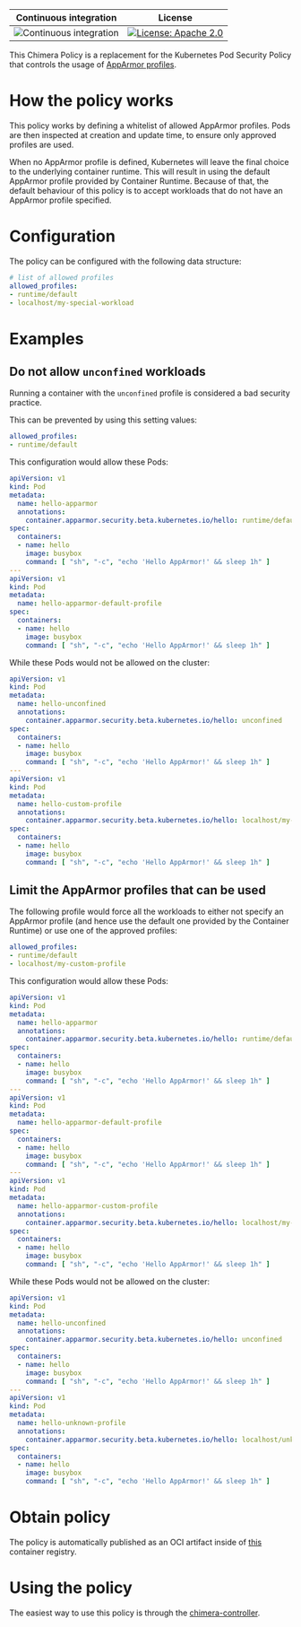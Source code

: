 Continuous integration | License
 -----------------------|--------
![Continuous integration](https://github.com/chimera-kube/psp-apparmor/workflows/Continuous%20integration/badge.svg) | [![License: Apache 2.0](https://img.shields.io/badge/License-Apache2.0-brightgreen.svg)](https://opensource.org/licenses/Apache-2.0)


This Chimera Policy is a replacement for the Kubernetes Pod Security Policy
that controls the usage of [AppArmor profiles](https://kubernetes.io/docs/tutorials/clusters/apparmor/).

# How the policy works

This policy works by defining a whitelist of allowed AppArmor profiles. Pods
are then inspected at creation and update time, to ensure only approved
profiles are used.

When no AppArmor profile is defined, Kubernetes will leave the final choice to
the underlying container runtime. This will result in using the default
AppArmor profile provided by Container Runtime. Because of that, the default
behaviour of this policy is to accept workloads that do not have an AppArmor
profile specified.

# Configuration

The policy can be configured with the following data structure:

```yml
# list of allowed profiles
allowed_profiles:
- runtime/default
- localhost/my-special-workload
```

# Examples

## Do not allow `unconfined` workloads

Running a container with the `unconfined` profile is considered a bad
security practice.

This can be prevented by using this setting values:

```yaml
allowed_profiles:
- runtime/default
```

This configuration would allow these Pods:

```yaml
apiVersion: v1
kind: Pod
metadata:
  name: hello-apparmor
  annotations:
    container.apparmor.security.beta.kubernetes.io/hello: runtime/default
spec:
  containers:
  - name: hello
    image: busybox
    command: [ "sh", "-c", "echo 'Hello AppArmor!' && sleep 1h" ]
---
apiVersion: v1
kind: Pod
metadata:
  name: hello-apparmor-default-profile
spec:
  containers:
  - name: hello
    image: busybox
    command: [ "sh", "-c", "echo 'Hello AppArmor!' && sleep 1h" ]
```

While these Pods would not be allowed on the cluster:

```yaml
apiVersion: v1
kind: Pod
metadata:
  name: hello-unconfined
  annotations:
    container.apparmor.security.beta.kubernetes.io/hello: unconfined
spec:
  containers:
  - name: hello
    image: busybox
    command: [ "sh", "-c", "echo 'Hello AppArmor!' && sleep 1h" ]
---
apiVersion: v1
kind: Pod
metadata:
  name: hello-custom-profile
  annotations:
    container.apparmor.security.beta.kubernetes.io/hello: localhost/my-custom-profile
spec:
  containers:
  - name: hello
    image: busybox
    command: [ "sh", "-c", "echo 'Hello AppArmor!' && sleep 1h" ]
```

## Limit the AppArmor profiles that can be used

The following profile would force all the workloads to either not specify
an AppArmor profile (and hence use the default one provided by the Container
Runtime) or use one of the approved profiles:

```yaml
allowed_profiles:
- runtime/default
- localhost/my-custom-profile
```

This configuration would allow these Pods:

```yaml
apiVersion: v1
kind: Pod
metadata:
  name: hello-apparmor
  annotations:
    container.apparmor.security.beta.kubernetes.io/hello: runtime/default
spec:
  containers:
  - name: hello
    image: busybox
    command: [ "sh", "-c", "echo 'Hello AppArmor!' && sleep 1h" ]
---
apiVersion: v1
kind: Pod
metadata:
  name: hello-apparmor-default-profile
spec:
  containers:
  - name: hello
    image: busybox
    command: [ "sh", "-c", "echo 'Hello AppArmor!' && sleep 1h" ]
---
apiVersion: v1
kind: Pod
metadata:
  name: hello-apparmor-custom-profile
  annotations:
    container.apparmor.security.beta.kubernetes.io/hello: localhost/my-custom-profile
spec:
  containers:
  - name: hello
    image: busybox
    command: [ "sh", "-c", "echo 'Hello AppArmor!' && sleep 1h" ]
```

While these Pods would not be allowed on the cluster:

```yaml
apiVersion: v1
kind: Pod
metadata:
  name: hello-unconfined
  annotations:
    container.apparmor.security.beta.kubernetes.io/hello: unconfined
spec:
  containers:
  - name: hello
    image: busybox
    command: [ "sh", "-c", "echo 'Hello AppArmor!' && sleep 1h" ]
---
apiVersion: v1
kind: Pod
metadata:
  name: hello-unknown-profile
  annotations:
    container.apparmor.security.beta.kubernetes.io/hello: localhost/unknown-profile
spec:
  containers:
  - name: hello
    image: busybox
    command: [ "sh", "-c", "echo 'Hello AppArmor!' && sleep 1h" ]
```

# Obtain policy

The policy is automatically published as an OCI artifact inside of
[this](https://github.com/orgs/chimera-kube/packages/container/package/policies%2Fpsp-apparmor)
container registry.

# Using the policy

The easiest way to use this policy is through the [chimera-controller](https://github.com/chimera-kube/chimera-controller).
